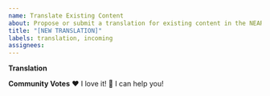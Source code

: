 ```yaml
---
name: Translate Existing Content
about: Propose or submit a translation for existing content in the NEAR in Minutes series
title: "[NEW TRANSLATION]"
labels: translation, incoming
assignees:
---
```


**Translation**

<!--
Hello 👋 Thank you for supporting translations of NEAR in Minutes.

For new translations, please include the source (for example, "en") and destination (for example, "ru") text and audio.  If you will record a new video, please include transcription of your translation.

Please add issue url of the existing content to be translate
-->

**Community Votes**
❤️ I love it!
🚀 I can help you!
